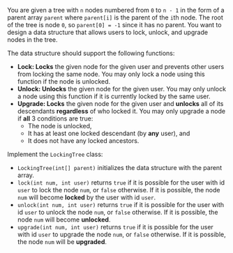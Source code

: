 You are given a tree with `n` nodes numbered from `0` to `n - 1` in the form of a parent array `parent` where `parent[i]` is the parent of the `i`th node. The root of the tree is node `0`, so `parent[0] = -1` since it has no parent. You want to design a data structure that allows users to lock, unlock, and upgrade nodes in the tree.

The data structure should support the following functions:

- **Lock: Locks** the given node for the given user and prevents other users from locking the same node. You may only lock a node using this function if the node is unlocked.
- **Unlock: Unlocks** the given node for the given user. You may only unlock a node using this function if it is currently locked by the same user.
- **Upgrade: Locks** the given node for the given user and **unlocks** all of its descendants **regardless** of who locked it. You may only upgrade a node if **all** 3 conditions are true:
  + The node is unlocked,
  + It has at least one locked descendant (by **any** user), and
  + It does not have any locked ancestors.

Implement the `LockingTree` class:

- `LockingTree(int[] parent)` initializes the data structure with the parent array.
- `lock(int num, int user)` returns `true` if it is possible for the user with id `user` to lock the node `num`, or `false` otherwise. If it is possible, the node `num` will become **locked** by the user with id `user`.
- `unlock(int num, int user)` returns `true` if it is possible for the user with id `user` to unlock the node `num`, or `false` otherwise. If it is possible, the node `num` will become **unlocked**.
- `upgrade(int num, int user)` returns `true` if it is possible for the user with id `user` to upgrade the node `num`, or `false` otherwise. If it is possible, the node `num` will be **upgraded**.